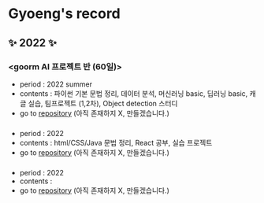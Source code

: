 # Gyoeng's record

## ✨ 2022 ✨

### <goorm AI 프로젝트 반 (60일)>
 * period : 2022 summer
 * contents : 파이썬 기본 문법 정리, 데이터 분석, 머신러닝 basic, 딥러닝 basic, 캐글 실습, 팀프로젝트 (1,2차), Object detection 스터디 
 * go to [repository]() (아직 존재하지 X, 만들겠습니다.)

### <Infoteam web frontend> 
 * period : 2022 
 * contents : html/CSS/Java 문법 정리, React 공부, 실습 프로젝트 
 * go to [repository]() (아직 존재하지 X, 만들겠습니다.)

### <WING AI study> 
 * period : 2022 
 * contents : 
 * go to [repository]() (아직 존재하지 X, 만들겠습니다.)
<br/>

<!--
**gyoenge/gyoenge** is a ✨ _special_ ✨ repository because its `README.md` (this file) appears on your GitHub profile.

Here are some ideas to get you started:

- 🔭 I’m currently working on ...
- 🌱 I’m currently learning ...
- 👯 I’m looking to collaborate on ...
- 🤔 I’m looking for help with ...
- 💬 Ask me about ...
- 📫 How to reach me: ...
- 😄 Pronouns: ...
- ⚡ Fun fact: ...
-->
